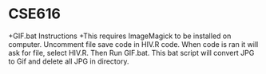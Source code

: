 # CSE616
+GIF.bat Instructions
+This requires ImageMagick to be installed on computer. Uncomment file save code in HIV.R code. When code is ran it will ask for file, select HIV.R. Then Run GIF.bat. This bat script will convert JPG to Gif and delete all JPG in directory.